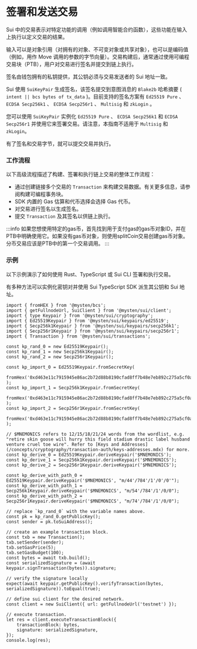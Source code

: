 # 签署和发送交易

Sui 中的交易表示对特定功能的调用（例如调用智能合约函数），这些功能在输入上执行以定义交易的结果。

输入可以是对象引用（对拥有的对象、不可变对象或共享对象），也可以是编码值（例如，用作 Move 调用的参数的字节向量）。交易构建后，通常通过使用可编程交易块（PTB），用户对交易进行签名并提交到链上执行。

签名由钱包拥有的私钥提供，其公钥必须与交易发送者的 Sui 地址一致。

Sui 使用 `SuiKeyPair` 生成签名，该签名提交到意图消息的 `Blake2b` 哈希摘要 ( `intent || bcs bytes of tx_data` )。目前支持的签名方案有 `Ed25519 Pure` 、 `ECDSA Secp256k1` 、 `ECDSA Secp256r1` 、 `Multisig` 和 `zkLogin` 。

您可以使用 `SuiKeyPair` 实例化 `Ed25519 Pure` 、 `ECDSA Secp256k1` 和 `ECDSA Secp256r1` 并使用它来签署交易。请注意，本指南不适用于 `Multisig` 和 `zkLogin`。

有了签名和交易字节，就可以提交交易并执行。

###  工作流程​

以下高级流程描述了构建、签署和执行链上交易的整体工作流程：

- 通过创建链接多个交易的 `Transaction` 来构建交易数据。有关更多信息，请参阅构建可编程事务块。
- SDK 内置的 Gas 估算和代币选择会选择 Gas 代币。
- 对交易进行签名以生成签名。
- 提交 `Transaction` 及其签名以供链上执行。

:::info
如果您想使用特定的gas币，首先找到用于支付gas的gas币对象ID，并在PTB中明确使用它。如果没有gas币对象，则使用splitCoin交易创建gas币对象。分币交易应该是PTB中的第一个交易调用。
:::

### 示例

以下示例演示了如何使用 Rust、TypeScript 或 Sui CLI 签署和执行交易。

有多种方法可以实例化密钥对并使用 Sui TypeScript SDK 派生其公钥和 Sui 地址。

```
import { fromHEX } from '@mysten/bcs';
import { getFullnodeUrl, SuiClient } from '@mysten/sui/client';
import { type Keypair } from '@mysten/sui/cryptography';
import { Ed25519Keypair } from '@mysten/sui/keypairs/ed25519';
import { Secp256k1Keypair } from '@mysten/sui/keypairs/secp256k1';
import { Secp256r1Keypair } from '@mysten/sui/keypairs/secp256r1';
import { Transaction } from '@mysten/sui/transactions';

const kp_rand_0 = new Ed25519Keypair();
const kp_rand_1 = new Secp256k1Keypair();
const kp_rand_2 = new Secp256r1Keypair();

const kp_import_0 = Ed25519Keypair.fromSecretKey(
	fromHex('0xd463e11c7915945e86ac2b72d88b8190cfad8ff7b48e7eb892c275a5cf0a3e82'),
);
const kp_import_1 = Secp256k1Keypair.fromSecretKey(
	fromHex('0xd463e11c7915945e86ac2b72d88b8190cfad8ff7b48e7eb892c275a5cf0a3e82'),
);
const kp_import_2 = Secp256r1Keypair.fromSecretKey(
	fromHex('0xd463e11c7915945e86ac2b72d88b8190cfad8ff7b48e7eb892c275a5cf0a3e82'),
);

// $MNEMONICS refers to 12/15/18/21/24 words from the wordlist, e.g. "retire skin goose will hurry this field stadium drastic label husband venture cruel toe wire". Refer to [Keys and Addresses](/concepts/cryptography/transaction-auth/keys-addresses.mdx) for more.
const kp_derive_0 = Ed25519Keypair.deriveKeypair('$MNEMONICS');
const kp_derive_1 = Secp256k1Keypair.deriveKeypair('$MNEMONICS');
const kp_derive_2 = Secp256r1Keypair.deriveKeypair('$MNEMONICS');

const kp_derive_with_path_0 = Ed25519Keypair.deriveKeypair('$MNEMONICS', "m/44'/784'/1'/0'/0'");
const kp_derive_with_path_1 = Secp256k1Keypair.deriveKeypair('$MNEMONICS', "m/54'/784'/1'/0/0");
const kp_derive_with_path_2 = Secp256r1Keypair.deriveKeypair('$MNEMONICS', "m/74'/784'/1'/0/0");

// replace `kp_rand_0` with the variable names above.
const pk = kp_rand_0.getPublicKey();
const sender = pk.toSuiAddress();

// create an example transaction block.
const txb = new Transaction();
txb.setSender(sender);
txb.setGasPrice(5);
txb.setGasBudget(100);
const bytes = await txb.build();
const serializedSignature = (await keypair.signTransaction(bytes)).signature;

// verify the signature locally
expect(await keypair.getPublicKey().verifyTransaction(bytes, serializedSignature)).toEqual(true);

// define sui client for the desired network.
const client = new SuiClient({ url: getFullnodeUrl('testnet') });

// execute transaction.
let res = client.executeTransactionBlock({
	transactionBlock: bytes,
	signature: serializedSignature,
});
console.log(res);
```
